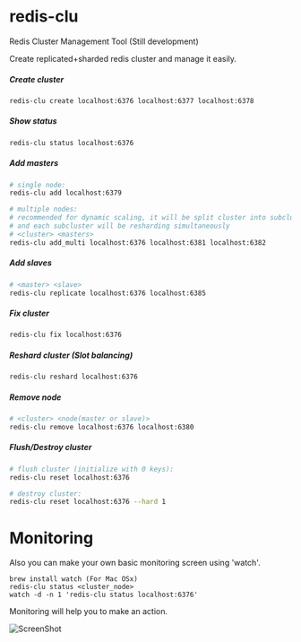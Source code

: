 # redis-clu
Redis Cluster Management Tool (Still development)

Create replicated+sharded redis cluster and manage it easily.


##### Create cluster

```bash
redis-clu create localhost:6376 localhost:6377 localhost:6378
```


##### Show status

```bash
redis-clu status localhost:6376
```


##### Add masters

```bash
# single node:
redis-clu add localhost:6379

# multiple nodes:
# recommended for dynamic scaling, it will be split cluster into subclusters
# and each subcluster will be resharding simultaneously
# <cluster> <masters>
redis-clu add_multi localhost:6376 localhost:6381 localhost:6382
```


##### Add slaves

```bash
# <master> <slave>
redis-clu replicate localhost:6376 localhost:6385
```


##### Fix cluster

```bash
redis-clu fix localhost:6376
```


##### Reshard cluster (Slot balancing)

```bash
redis-clu reshard localhost:6376
```


##### Remove node

```bash
# <cluster> <node(master or slave)>
redis-clu remove localhost:6376 localhost:6380
```


##### Flush/Destroy cluster

```bash
# flush cluster (initialize with 0 keys):
redis-clu reset localhost:6376

# destroy cluster:
redis-clu reset localhost:6376 --hard 1
```


# Monitoring

Also you can make your own basic monitoring screen using 'watch'.

    brew install watch (For Mac OSx)
    redis-clu status <cluster_node>
    watch -d -n 1 'redis-clu status localhost:6376'

Monitoring will help you to make an action.

![ScreenShot](https://raw.github.com/baranbartu/redis-clu/master/screenshot.png)


